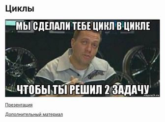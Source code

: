 # Циклы


![](./Lesson_4/monitor_96619259_orig_.jpg)

[Презентация](https://github.com/ximik666/aip_1_course/raw/main/1_semestr/lessons/Lesson_4/%D0%A6%D0%B8%D0%BA%D0%BB%D1%8B.pdf)

[Дополнительный материал](https://python-scripts.com/loops-for-while)
